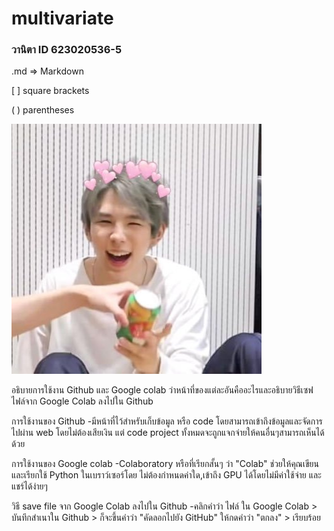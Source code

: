 # multivariate

### วานิตา ID 623020536-5

.md => Markdown

[ ] square brackets

( ) parentheses 

![Hi](Shotaro2.jpg)

อธิบายการใช้งาน Github และ Google colab ว่าหน้าที่ของแต่ละอันคืออะไรและอธิบายวิธีเซฟไฟล์จาก Google Colab ลงไปใน Github

การใช้งานของ Github
  -มีหน้าที่ไว้สำหรับเก็บข้อมูล หรือ code โดยสามารถเข้าถึงข้อมูลและจัดการไปผ่าน web โดยไม่ต้องเสียเงิน แต่ code project ทั้งหมดจะถูกแจกจ่ายให้คนอื่นๆสามารถเห็นได้ด้วย

การใช้งานของ Google colab
  -Colaboratory หรือที่เรียกสั้นๆ ว่า "Colab" ช่วยให้คุณเขียนและเรียกใช้ Python ในเบราว์เซอร์โดย ไม่ต้องกำหนดค่าใด,เข้าถึง GPU ได้โดยไม่มีค่าใช้จ่าย และแชร์ได้ง่ายๆ

วิธี save file จาก Google Colab ลงไปใน Github
  -คลิกคำว่า ไฟล์ ใน Google Colab > บันทึกสำเนาใน Github > ก็จะขึ้นคำว่า "คัดลอกไปยัง GitHub" ให้กดคำว่า "ตกลง" > เรียบร้อย
